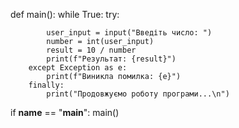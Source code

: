 def main():
    while True:
        try:

            user_input = input("Введіть число: ")
            number = int(user_input)
            result = 10 / number
            print(f"Результат: {result}")
        except Exception as e:
            print(f"Виникла помилка: {e}")
        finally:
            print("Продовжуємо роботу програми...\n")

if __name__ == "__main__":
    main()
